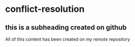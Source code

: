 # conflict-resolution

## this is a subheading created on github

All of this content has been created on my remote repository 

